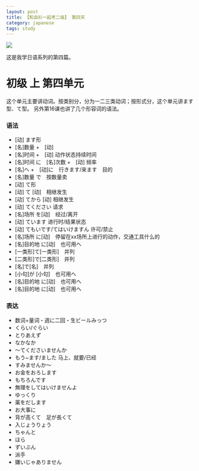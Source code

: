 ```yaml
---
layout: post
title: 【和血衫一起考二级】 第四天
category: japanese
tags: study
---
```


![](https://cdn.kelu.org/blog/tags/japanese.jpg)

这是我学日语系列的第四篇。
    
# 初级 上  第四单元

这个单元主要讲动词。按类别分，分为一二三类动词；按形式分，这个单元讲ます型、て型。
另外第16课也讲了几个形容词的语法。

### 语法

* [动] ます形
* [名]数量 +　[动]
* [名]时间 +　[动] 动作状态持续时间
* [名]时间 に　[名]次数 +　[动] 频率
* [名]へ +　[动]に　行きます/来ます　目的
* [名]数量 で　按数量卖
* [动] て形
* [动] て [动]　相继发生
* [动] てから [动] 相继发生
* [动] てください 请求
* [名]场所 を[动]　经过/离开
* [动] ています 进行时/结果状态
* [动] てもいです/てはいけますん 许可/禁止
* [名]场所 に[动]　停留在xx场所上进行的动作，交通工具什么的
* [名]目的地 に[动]　也可用へ
* [一类形]て[一类形]　并列
* [二类形]で[二类形]　并列
* [名]で[名]　并列
* [小句]が [小句]　也可用へ
* [名]目的地 に[动]　也可用へ
* [名]目的地 に[动]　也可用へ
  
### 表达

* 数词+量词・週に二回・生ビールみっつ
* くらい/ぐらい
* とりあえず
* なかなか
* ～てくださいませんか
* もう~ます/ました 马上、就要/已经
* すみませんか～
* お金をおろします
* もちろんです
* 無理をしてはいけませんよ
* ゆっくり
* 薬をだします
* お大事に
* 背が高くて　足が長くて
* 入じょうりょう
* ちゃんと
* ほら
* ずいぶん
* 派手
* 嫌いじゃありません